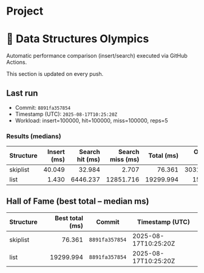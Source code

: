 # Project

<!-- OLYMPICS START -->

# 🏅 Data Structures Olympics

Automatic performance comparison (insert/search) executed via GitHub Actions.

This section is updated on every push.


## Last run

- Commit: `8891fa357854`  
- Timestamp (UTC): `2025-08-17T10:25:20Z`  
- Workload: insert=100000, hit=100000, miss=100000, reps=5

### Results (medians)

| Structure | Insert (ms) | Search hit (ms) | Search miss (ms) | Total (ms) | OPS/s hit | OPS/s miss |
|---|---:|---:|---:|---:|---:|---:|
| skiplist | 40.049 | 32.984 | 2.707 | 76.361 | 3031773 | 36941263 |
| list | 1.430 | 6446.237 | 12851.716 | 19299.994 | 15513 | 7781 |

## Hall of Fame (best total – median ms)

| Structure | Best total (ms) | Commit | Timestamp (UTC) |
|---|---:|---|---|
| skiplist | 76.361 | `8891fa357854` | 2025-08-17T10:25:20Z |
| list | 19299.994 | `8891fa357854` | 2025-08-17T10:25:20Z |

<!-- OLYMPICS END -->
